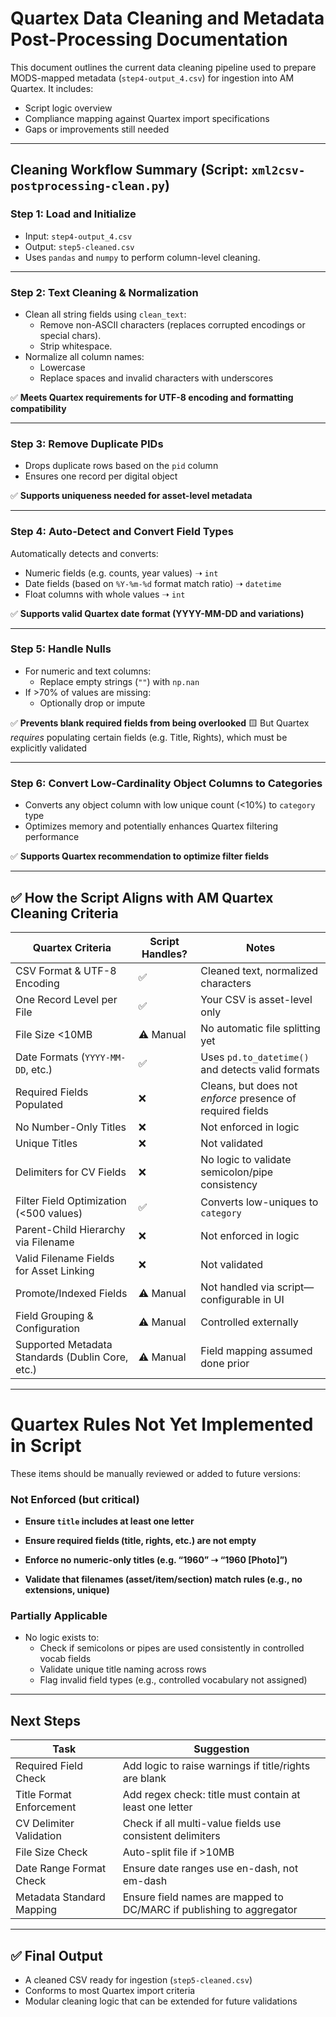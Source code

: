 # Quartex Data Cleaning and Metadata Post-Processing Documentation

This document outlines the current data cleaning pipeline used to prepare MODS-mapped metadata (`step4-output_4.csv`) for ingestion into AM Quartex. It includes:

- Script logic overview
- Compliance mapping against Quartex import specifications
- Gaps or improvements still needed

------

## **Cleaning Workflow Summary (Script: `xml2csv-postprocessing-clean.py`)**

### Step 1: Load and Initialize

- Input: `step4-output_4.csv`
- Output: `step5-cleaned.csv`
- Uses `pandas` and `numpy` to perform column-level cleaning.

------

### Step 2: Text Cleaning & Normalization

- Clean all string fields using `clean_text`:
  - Remove non-ASCII characters (replaces corrupted encodings or special chars).
  - Strip whitespace.
- Normalize all column names:
  - Lowercase
  - Replace spaces and invalid characters with underscores

✅ **Meets Quartex requirements for UTF-8 encoding and formatting compatibility**

------

### Step 3: Remove Duplicate PIDs

- Drops duplicate rows based on the `pid` column
- Ensures one record per digital object

✅ **Supports uniqueness needed for asset-level metadata**

------

### Step 4: Auto-Detect and Convert Field Types

Automatically detects and converts:

- Numeric fields (e.g. counts, year values) ➝ `int`
- Date fields (based on `%Y-%m-%d` format match ratio) ➝ `datetime`
- Float columns with whole values ➝ `int`

✅ **Supports valid Quartex date format (YYYY-MM-DD and variations)**

------

### Step 5: Handle Nulls

- For numeric and text columns:
  - Replace empty strings (`""`) with `np.nan`
- If >70% of values are missing:
  - Optionally drop or impute

✅ **Prevents blank required fields from being overlooked**
🟨 But Quartex *requires* populating certain fields (e.g. Title, Rights), which must be explicitly validated

------

### Step 6: Convert Low-Cardinality Object Columns to Categories

- Converts any object column with low unique count (<10%) to `category` type
- Optimizes memory and potentially enhances Quartex filtering performance

✅ **Supports Quartex recommendation to optimize filter fields**

------

## ✅ **How the Script Aligns with AM Quartex Cleaning Criteria**

| Quartex Criteria                                 | Script Handles? | Notes                                                      |
| ------------------------------------------------ | --------------- | ---------------------------------------------------------- |
| CSV Format & UTF-8 Encoding                      | ✅               | Cleaned text, normalized characters                        |
| One Record Level per File                        | ✅               | Your CSV is asset-level only                               |
| File Size <10MB                                  | ⚠️ Manual        | No automatic file splitting yet                            |
| Date Formats (`YYYY-MM-DD`, etc.)                | ✅               | Uses `pd.to_datetime()` and detects valid formats          |
| Required Fields Populated                        | ❌               | Cleans, but does not *enforce* presence of required fields |
| No Number-Only Titles                            | ❌               | Not enforced in logic                                      |
| Unique Titles                                    | ❌               | Not validated                                              |
| Delimiters for CV Fields                         | ❌               | No logic to validate semicolon/pipe consistency            |
| Filter Field Optimization (<500 values)          | ✅               | Converts low-uniques to `category`                         |
| Parent-Child Hierarchy via Filename              | ❌               | Not enforced in logic                                      |
| Valid Filename Fields for Asset Linking          | ❌               | Not validated                                              |
| Promote/Indexed Fields                           | ⚠️ Manual        | Not handled via script—configurable in UI                  |
| Field Grouping & Configuration                   | ⚠️ Manual        | Controlled externally                                      |
| Supported Metadata Standards (Dublin Core, etc.) | ⚠️ Manual        | Field mapping assumed done prior                           |



------

# Quartex Rules **Not Yet Implemented in Script**

These items should be manually reviewed or added to future versions:

### Not Enforced (but critical)

- **Ensure `title` includes at least one letter**

- **Ensure required fields (title, rights, etc.) are not empty**
- **Enforce no numeric-only titles (e.g. “1960” ➝ “1960 [Photo]”)**
- **Validate that filenames (asset/item/section) match rules (e.g., no extensions, unique)**

### Partially Applicable

- No logic exists to:
  - Check if semicolons or pipes are used consistently in controlled vocab fields
  - Validate unique title naming across rows
  - Flag invalid field types (e.g., controlled vocabulary not assigned)

------

## Next Steps

| Task                      | Suggestion                                                   |
| ------------------------- | ------------------------------------------------------------ |
| Required Field Check      | Add logic to raise warnings if title/rights are blank        |
| Title Format Enforcement  | Add regex check: title must contain at least one letter      |
| CV Delimiter Validation   | Check if all multi-value fields use consistent delimiters    |
| File Size Check           | Auto-split file if >10MB                                     |
| Date Range Format Check   | Ensure date ranges use en-dash, not em-dash                  |
| Metadata Standard Mapping | Ensure field names are mapped to DC/MARC if publishing to aggregator |

------

## ✅ Final Output

- A cleaned CSV ready for ingestion (`step5-cleaned.csv`)
- Conforms to most Quartex import criteria
- Modular cleaning logic that can be extended for future validations
